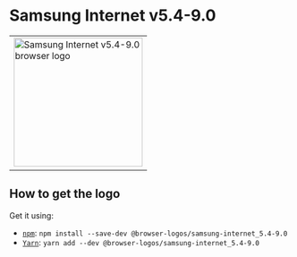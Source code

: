 Samsung Internet v5.4-9.0
=========================

<!-- markdownlint-disable line-length no-inline-html -->
<table>
    <tr height=240>
        <td>
            <a href="https://github.com/alrra/browser-logos/tree/273c3582251132a864c53f43cc8fdef83f95aa52/src/archive/samsung-internet_5.4-9.0">
                <img width=230 src="https://raw.githubusercontent.com/alrra/browser-logos/273c3582251132a864c53f43cc8fdef83f95aa52/src/archive/samsung-internet_5.4-9.0/samsung-internet_5.4-9.0_512x512.png" alt="Samsung Internet v5.4-9.0 browser logo">
            </a>
        </td>
    </tr>
</table>
<!-- markdownlint-enable line-length no-inline-html -->

How to get the logo
-------------------

Get it using:

* [`npm`][npm]: `npm install --save-dev @browser-logos/samsung-internet_5.4-9.0`
* [`Yarn`][yarn]: `yarn add --dev @browser-logos/samsung-internet_5.4-9.0`

<!-- Link labels: -->

[npm]: https://www.npmjs.com/
[yarn]: https://yarnpkg.com/
